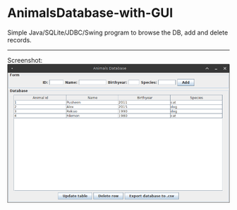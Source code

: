 # AnimalsDatabase-with-GUI
Simple Java/SQLite/JDBC/Swing program to browse the DB, add and delete records.
***********
Screenshot:
![screenshot](https://github.com/rabarbar362/AnimalsDatabase-with-GUI/blob/master/screenshotv2.png)

